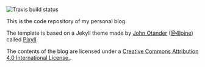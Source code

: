 ![Travis build status](https://api.travis-ci.org/mcliment/mcliment.github.io.svg?branch=master)

This is the code repository of my personal blog.

The template is based on a Jekyll theme made by [John Otander](http://johnotander.com)
([@4lpine](https://twitter.com/4lpine)) called [Pixyll](http://www.pixyll.com).

The contents of the blog are  licensed under a [Creative Commons Attribution 4.0 International License.](http://creativecommons.org/licenses/by/4.0/).